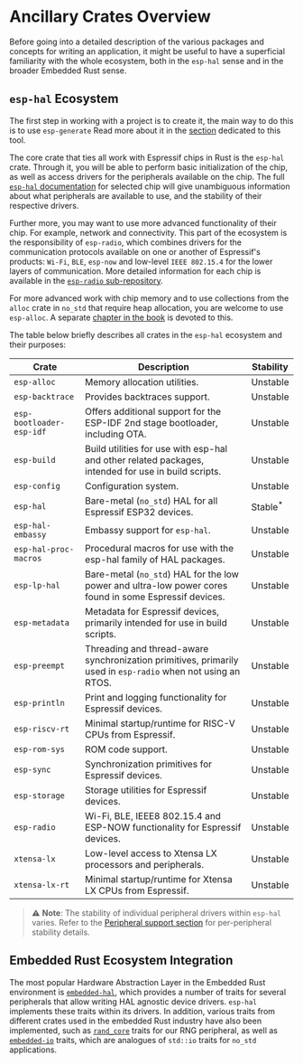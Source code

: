 # Ancillary Crates Overview

Before going into a detailed description of the various packages and concepts for writing an application, it might be useful to have a superficial familiarity with the whole ecosystem, both in the `esp-hal` sense and in the broader Embedded Rust sense.

## `esp-hal` Ecosystem 

The first step in working with a project is to create it, the main way to do this is to use `esp-generate` Read more about it in the [section](../getting-started/tooling/esp-generate.md) dedicated to this tool.
 
The core crate that ties all work with Espressif chips in Rust is the `esp-hal` crate. Through it, you will be able to perform basic initialization of the chip, as well as access drivers for the peripherals available on the chip. The full [`esp-hal` documentation] for selected chip will give unambiguous information about what peripherals are available to use, and the stability of their respective drivers.

Further more, you may want to use more advanced functionality of their chip. For example, network and connectivity. This part of the ecosystem is the responsibility of `esp-radio`, which combines drivers for the communication protocols available on one or another of Espressif's products: `Wi-Fi`, `BLE`, `esp-now` and low-level `IEEE 802.15.4` for the lower layers of communication. More detailed information for each chip is available in the [`esp-radio` sub-repository].

For more advanced work with chip memory and to use collections from the `alloc` crate in `no_std` that require heap allocation, you are welcome to use `esp-alloc`. A separate [chapter in the book](./../application-development/alloc.md) is devoted to this.

The table below briefly describes all crates in the `esp-hal` ecosystem and their purposes:

| Crate                    | Description                                                                                                    |       Stability       |
| ------------------------ | -------------------------------------------------------------------------------------------------------------- | --------------------- |
| `esp-alloc`              | Memory allocation utilities.                                                                                   | Unstable              |
| `esp-backtrace`          | Provides backtraces support.                                                                                   | Unstable              |
| `esp-bootloader-esp-idf` | Offers additional support for the ESP-IDF 2nd stage bootloader, including OTA.                                 | Unstable              |
| `esp-build`              | Build utilities for use with esp-hal and other related packages, intended for use in build scripts.            | Unstable              |
| `esp-config`             | Configuration system.                                                                                          | Unstable              |
| `esp-hal`                | Bare-metal (`no_std`) HAL for all Espressif ESP32 devices.                                                     | Stable<sup>*</sup>    |
| `esp-hal-embassy`        | Embassy support for `esp-hal`.                                                                                 | Unstable              |
| `esp-hal-proc-macros`    | Procedural macros for use with the esp-hal family of HAL packages.                                             | Unstable              |
| `esp-lp-hal`             | Bare-metal (`no_std`) HAL for the low power and ultra-low power cores found in some Espressif devices.         | Unstable              |
| `esp-metadata`           | Metadata for Espressif devices, primarily intended for use in build scripts.                                   | Unstable              |
| `esp-preempt`            | Threading and thread-aware synchronization primitives, primarily used in `esp-radio` when not using an RTOS.   | Unstable              |
| `esp-println`            | Print and logging functionality for Espressif devices.                                                         | Unstable              |
| `esp-riscv-rt`           | Minimal startup/runtime for RISC-V CPUs from Espressif.                                                        | Unstable              |
| `esp-rom-sys`            | ROM code support.                                                                                              | Unstable              |
| `esp-sync`               | Synchronization primitives for Espressif devices.                                                              | Unstable              |
| `esp-storage`            | Storage utilities for Espressif devices.                                                                       | Unstable              |
| `esp-radio`              | Wi-Fi, BLE, IEEE8 802.15.4 and ESP-NOW functionality for Espressif devices.                                    | Unstable              |
| `xtensa-lx`              | Low-level access to Xtensa LX processors and peripherals.                                                      | Unstable              |
| `xtensa-lx-rt`           | Minimal startup/runtime for Xtensa LX CPUs from Espressif.                                                     | Unstable              |

> ⚠️ **Note**: The stability of individual peripheral drivers within `esp-hal` varies. Refer to the [Peripheral support section][peripheral-support] for per-peripheral stability details.

[peripheral-support]: https://github.com/esp-rs/esp-hal/tree/main/esp-hal#peripheral-support

## Embedded Rust Ecosystem Integration

The most popular Hardware Abstraction Layer in the Embedded Rust environment is [`embedded-hal`], which provides a number of traits for several peripherals that allow writing HAL agnostic device drivers. `esp-hal` implements these traits within its drivers. In addition, various traits from different crates used in the embedded Rust industry have also been implemented, such as [`rand_core`] traits for our RNG peripheral, as well as [`embedded-io`] traits, which are analogues of `std::io` traits for `no_std` applications.

[`esp-hal` documentation]: https://docs.espressif.com/projects/rust/esp-hal/latest/
[`esp-radio` sub-repository]: https://github.com/esp-rs/esp-hal/tree/main/esp-radio
[`embedded-hal`]: https://docs.rs/embedded-hal/latest/embedded_hal/index.html
[`rand_core`]: https://crates.io/crates/rand_core
[`embedded-io`]: https://crates.io/crates/embedded-io
